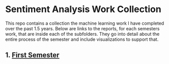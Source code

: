 # Sentiment Analysis Work Collection

This repo contains a collection the machine learning work I have completed over the past 1.5 years. Below are links to the reports, for each semesters work, that are inside each of the subfolders. They go into detail about the entire process of the semester and include visualizations to support that.


## 1.  [First Semester]()